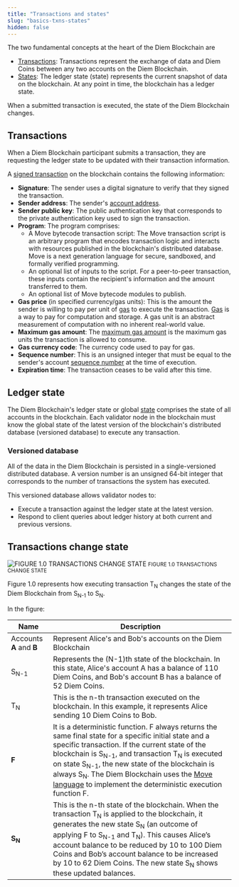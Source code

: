 ```yaml
---
title: "Transactions and states"
slug: "basics-txns-states"
hidden: false
---
```

The two fundamental concepts at the heart of the Diem Blockchain are

* [Transactions](#transactions): Transactions represent the exchange of data and Diem Coins between any two accounts on the Diem Blockchain.
* [States](#ledger-state): The ledger state (state) represents the current snapshot of data on the blockchain. At any point in time, the blockchain has a ledger state.

When a submitted transaction is executed, the state of the Diem Blockchain changes.


## Transactions

When a Diem Blockchain participant submits a transaction, they are requesting the ledger state to be updated with their transaction information.

A [signed transaction](../reference/glossary#transaction) on the blockchain contains the following information:

- **Signature**: The sender uses a digital signature to verify that they signed the transaction.
- **Sender address**: The sender's [account address](../reference/glossary#account-address).
- **Sender public key**: The public authentication key that corresponds to the private authentication key used to sign the transaction.
- **Program**: The program comprises:
  - A Move bytecode transaction script: The Move transaction script is an arbitrary program that encodes transaction logic and interacts with resources published in the blockchain's distributed database. Move is a next generation language for secure, sandboxed, and formally verified programming.
  - An optional list of inputs to the script. For a peer-to-peer transaction, these inputs contain the recipient's information and the amount transferred to them.
  - An optional list of Move bytecode modules to publish.
- **Gas price** (in specified currency/gas units): This is the amount the sender is willing to pay per unit of [gas](../reference/glossary#gas) to execute the transaction. [Gas](basics-gas-txn-fee.md) is a way to pay for computation and storage. A gas unit is an abstract measurement of computation with no inherent real-world value.
- **Maximum gas amount**: The [maximum gas amount](../reference/glossary#maximum-gas-amount) is the maximum gas units the transaction is allowed to consume.
- **Gas currency code**: The currency code used to pay for gas.
- **Sequence number**: This is an unsigned integer that must be equal to the sender's account [sequence number](../reference/glossary#sequence-number) at the time of execution.
- **Expiration time**: The transaction ceases to be valid after this time.



## Ledger state

The Diem Blockchain's ledger state or global [state](../reference/glossary#state) comprises the state of all accounts in the blockchain. Each validator node in the blockchain must know the global state of the latest version of the blockchain's distributed database (versioned database) to execute any transaction.

### Versioned database

All of the data in the Diem Blockchain is persisted in a single-versioned distributed database. A version number is an unsigned 64-bit integer that corresponds to the number of transactions the system has executed.

This versioned database allows validator nodes to:

- Execute a transaction against the ledger state at the latest version.
- Respond to client queries about ledger history at both current and previous versions.


## Transactions change state


![FIGURE 1.0 TRANSACTIONS CHANGE STATE](/img/docs/transactions.svg)
<small className="figure">FIGURE 1.0 TRANSACTIONS CHANGE STATE</small>

Figure 1.0 represents how executing transaction T<sub>N</sub> changes the state of the Diem Blockchain from S<sub>N-1</sub> to S<sub>N</sub>.

In the figure:

| Name | Description |
| ---- | ----------- |
| Accounts **A** and **B** | Represent Alice's and Bob's accounts on the Diem Blockchain |
| S<sub>N-1</sub> | Represents the (N-1)th state of the blockchain. In this state, Alice's account A has a balance of 110 Diem Coins, and Bob's account B has a balance of 52 Diem Coins. |
| T<sub>N</sub> | This is the n-th transaction executed on the blockchain. In this example, it represents Alice sending 10 Diem Coins to Bob. |
| **F** | It is a deterministic function. F always returns the same final state for a specific initial state and a specific transaction. If the current state of the blockchain is S<sub>N-1</sub>, and transaction T<sub>N</sub> is executed on state S<sub>N-1</sub>, the new state of the blockchain is always S<sub>N</sub>. The Diem Blockchain uses the [Move language](https://diem.github.io/move) to implement the deterministic execution function F. |
| **S<sub>N</sub>** | This is the n-th state of the blockchain. When the transaction T<sub>N</sub> is applied to the blockchain, it generates the new state S<sub>N</sub> (an outcome of applying F to S<sub>N-1</sub> and T<sub>N</sub>). This causes Alice’s account balance to be reduced by 10 to 100 Diem Coins and Bob’s account balance to be increased by 10 to 62 Diem Coins. The new state S<sub>N</sub> shows these updated balances. |
